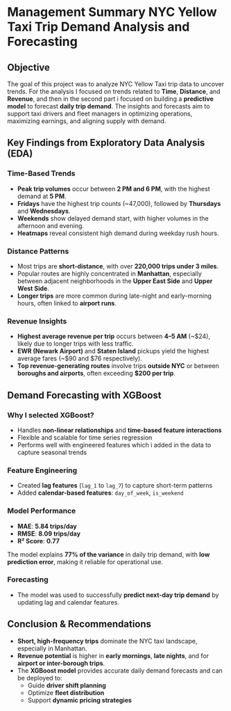 #  Management Summary NYC Yellow Taxi Trip Demand Analysis and Forecasting

##  Objective
The goal of this project was to analyze NYC Yellow Taxi trip data to uncover trends. For the analysis I focused on trends related to **Time**, **Distance**, and **Revenue**, and then in the second part i focused on  building a **predictive model** to forecast **daily trip demand**. The insights and forecasts aim to support taxi drivers and fleet managers in optimizing operations, maximizing earnings, and aligning supply with demand.

## Key Findings from Exploratory Data Analysis (EDA)

###  Time-Based Trends
- **Peak trip volumes** occur between **2 PM and 6 PM**, with the highest demand at **5 PM**.
- **Fridays** have the highest trip counts (~47,000), followed by **Thursdays** and **Wednesdays**.
- **Weekends** show delayed demand start, with higher volumes in the afternoon and evening.
- **Heatmaps** reveal consistent high demand during weekday rush hours.

###  Distance Patterns
- Most trips are **short-distance**, with over **220,000 trips under 3 miles**.
- Popular routes are highly concentrated in **Manhattan**, especially between adjacent neighborhoods in the **Upper East Side** and **Upper West Side**.
- **Longer trips** are more common during late-night and early-morning hours, often linked to **airport runs**.

###  Revenue Insights
- **Highest average revenue per trip** occurs between **4–5 AM** (~$24), likely due to longer trips with less traffic.
- **EWR (Newark Airport)** and **Staten Island** pickups yield the highest average fares (~$90 and $76 respectively).
- **Top revenue-generating routes** involve trips **outside NYC** or between **boroughs and airports**, often exceeding **$200 per trip**.


##  Demand Forecasting with XGBoost

###  Why I selected XGBoost?
- Handles **non-linear relationships** and **time-based feature interactions**
- Flexible and scalable for time series regression
- Performs well with engineered features which i added in the data to capture seasonal trends

###  Feature Engineering
- Created **lag features** (`lag_1` to `lag_7`) to capture short-term patterns
- Added **calendar-based features**: `day_of_week`, `is_weekend`

###  Model Performance
- **MAE**: **5.84 trips/day**
- **RMSE**: **8.09 trips/day**
- **R² Score**: **0.77**

 The model explains **77% of the variance** in daily trip demand, with **low prediction error**, making it reliable for operational use.

### Forecasting
- The model was used to successfully **predict next-day trip demand** by updating lag and calendar features.


##  Conclusion & Recommendations

- **Short, high-frequency trips** dominate the NYC taxi landscape, especially in Manhattan.
- **Revenue potential** is higher in **early mornings**, **late nights**, and for **airport or inter-borough trips**.
- The **XGBoost model** provides accurate daily demand forecasts and can be deployed to:
  - Guide **driver shift planning**
  - Optimize **fleet distribution**
  - Support **dynamic pricing strategies**


